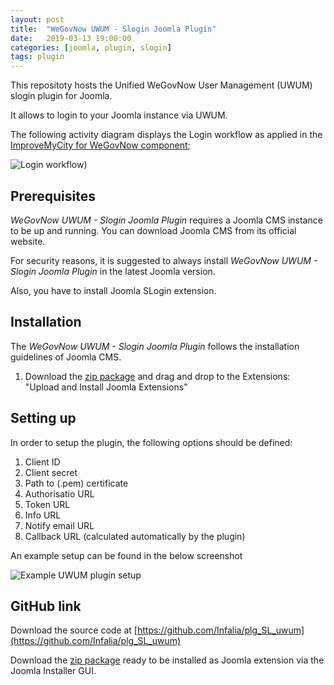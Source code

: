 ```yaml
---
layout: post
title:  "WeGovNow UWUM - Slogin Joomla Plugin"
date:   2019-03-13 19:00:00
categories: [joomla, plugin, slogin]
tags: plugin
---
```

This repositoty hosts the Unified WeGovNow User Management (UWUM) slogin plugin for Joomla.

It allows to login to your Joomla instance via UWUM.

The following activity diagram displays the Login workflow as applied in the [ImproveMyCity for WeGovNow component](https://infalia.github.io/wegovnow/imc-core);

![Login workflow)](https://infalia.github.io/wegovnow/assets/images/UWUM_API_call_activity_diagram.png)

Prerequisites
----------------
*WeGovNow UWUM - Slogin Joomla Plugin* requires a Joomla CMS instance to be up and running. You can download Joomla CMS from its official website.

For security reasons, it is suggested to always install *WeGovNow UWUM - Slogin Joomla Plugin* in the latest Joomla version.

Also, you have to install Joomla SLogin extension.

Installation
----------------
The *WeGovNow UWUM - Slogin Joomla Plugin* follows the installation guidelines of Joomla CMS.

1) Download the [zip package](https://github.com/Infalia/plg_SL_uwum/archive/master.zip) and drag and drop to the Extensions: "Upload and Install Joomla Extensions"

Setting up
----------------
In order to setup the plugin, the following options should be defined:

1) Client ID
2) Client secret
3) Path to (.pem) certificate
4) Authorisatio URL
5) Token URL
6) Info URL
7) Notify email URL
8) Callback URL (calculated automatically by the plugin)

An example setup can be found in the below screenshot

![Example UWUM plugin setup](https://infalia.github.io/wegovnow/assets/images/uwum_slogin_settings.png)

GitHub link
----------------
Download the source code at [https://github.com/Infalia/plg_SL_uwum](https://github.com/Infalia/plg_SL_uwum)

Download the [zip package](https://github.com/Infalia/plg_SL_uwum/archive/master.zip) ready to be installed as Joomla extension via the Joomla Installer GUI.

